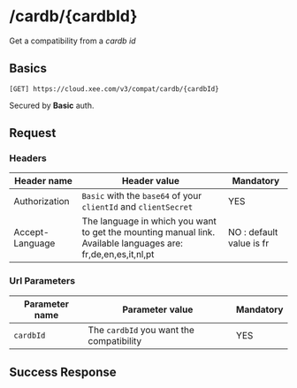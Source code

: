 # /cardb/{cardbId}

Get a compatibility from a *cardb id*

## Basics

`[GET] https://cloud.xee.com/v3/compat/cardb/{cardbId}`

Secured by **Basic** auth.

## Request

### Headers

|Header name|Header value|Mandatory|
|---|---|---|
|Authorization|`Basic` with the `base64` of your `clientId` and  `clientSecret `|YES|
|Accept-Language|The language in which you want to get the mounting manual link. Available languages are: fr,de,en,es,it,nl,pt|NO : default value is fr|

### Url Parameters

|Parameter name|Parameter value|Mandatory|
|---|---|---|
|`cardbId`|The `cardbId` you want the compatibility|YES|

## Success Response

- Status Code: `200`
- Body:

```javascript
{
    "signalsAvailable": [
        {
            "name": "GPS",
            "confidence": true,
            "evolution": null
        },
        {
            "name": "Odometer",
            "confidence": true,
            "evolution": null
        },
        {
            "name": "FuelLevel",
            "confidence": false,
            "evolution": "incremental"
    	}
    ],
    "signalsUnavailable": [
    	{
            "name": "VehiculeSpeed",
            "confidence": null,
            "evolution": null
        },
        {
            "name": "EngineSpeed",
            "confidence": null,
            "evolution": null
    	}
    ]
}
```

|Property|Type|Comment|
|---|---|---|
|signalsAvailable|array|Contains all the available *signal* objects for this cardb id|
|signalsUnavailable|array|Contains all the unavailable *signal* objects for this cardb id|

#### Signal

|Property|Type|Comment|
|---|---|---|
|name|string||
|confidence|boolean|This field represents the confidence we have on the reliability for this signal. If `true`, the signal is considered as reliable. If `false`, you should not use this signal, unless you checked the `evolution` field before and know what you are doing|
|evolution|enum (as string)|This field is a represents the evolution of the signal. Might be null, possible values : `continuous`, `incremental`, `wtf` (**W**ill **T**emporatily **F**ail). This field is mainly used when the field `confidence` is set to false.|

## Errors

> See how errors are formed in [API v3 Readme](https://github.com/xee-lab/xee-api-docs/tree/master/api/api/v3#errors)

|Reason|Status Code|Type|Message|Tip|
|---|---|---|---|---|
|`carDb` not correct|`400`|`PARAMETERS_ERROR`|Unable to parse cardb parameter|Please check if carDb parameter you have set is a int|
|`carDb` not found|`404`|`NOT_FOUND`|CarDb not found|The carDb associated with KType doesn't exist. Please try with an other KType.|
